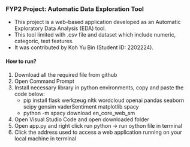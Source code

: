 ### FYP2 Project: Automatic Data Exploration Tool
* This project is a web-based application developed as an Automatic Exploratory Data Analysis (EDA) tool.
* This tool limited with .csv file and dataset which include numeric, categoric, text features.
* It was contributed by Koh Yu Bin (Student ID: 2202224).


#### How to run?<br>
1. Download all the required file from github<br>
2. Open Command Prompt<br>
3. Install necessary library in python environments, copy and paste the code below:<br>
    - pip install flask werkzeug nltk wordcloud openai pandas seaborn scipy gensim vaderSentiment matplotlib spacy<br>
    - python -m spacy download en_core_web_sm<br>
4. Open Visual Studio Code and open downloaded folder<br>
5. Open app.py and right click run python -> run oython file in terminal<br>
6. Click the address used to access a web application running on your local machine in terminal
